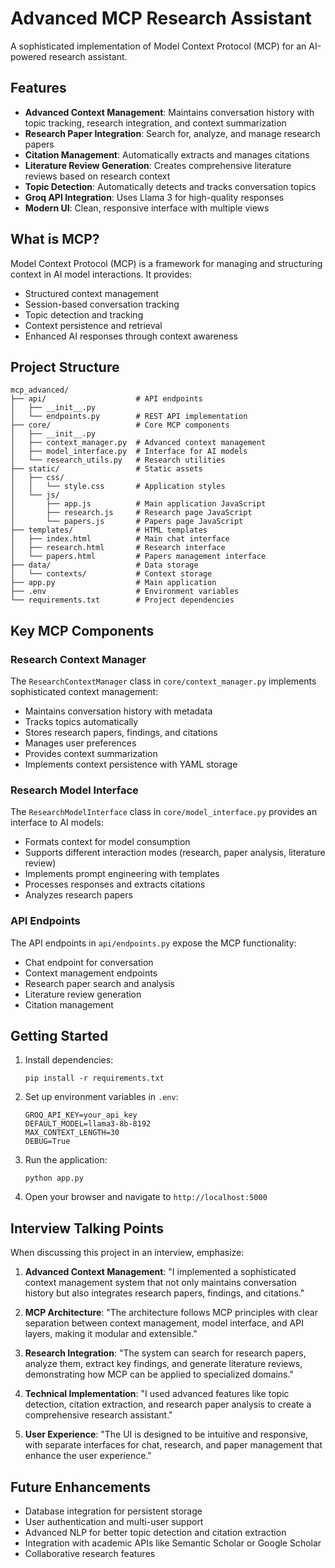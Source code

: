 # Advanced MCP Research Assistant

A sophisticated implementation of Model Context Protocol (MCP) for an AI-powered research assistant.

## Features

- **Advanced Context Management**: Maintains conversation history with topic tracking, research integration, and context summarization
- **Research Paper Integration**: Search for, analyze, and manage research papers
- **Citation Management**: Automatically extracts and manages citations
- **Literature Review Generation**: Creates comprehensive literature reviews based on research context
- **Topic Detection**: Automatically detects and tracks conversation topics
- **Groq API Integration**: Uses Llama 3 for high-quality responses
- **Modern UI**: Clean, responsive interface with multiple views

## What is MCP?

Model Context Protocol (MCP) is a framework for managing and structuring context in AI model interactions. It provides:

- Structured context management
- Session-based conversation tracking
- Topic detection and tracking
- Context persistence and retrieval
- Enhanced AI responses through context awareness

## Project Structure

```
mcp_advanced/
├── api/                    # API endpoints
│   ├── __init__.py
│   └── endpoints.py        # REST API implementation
├── core/                   # Core MCP components
│   ├── __init__.py
│   ├── context_manager.py  # Advanced context management
│   ├── model_interface.py  # Interface for AI models
│   └── research_utils.py   # Research utilities
├── static/                 # Static assets
│   ├── css/
│   │   └── style.css       # Application styles
│   └── js/
│       ├── app.js          # Main application JavaScript
│       ├── research.js     # Research page JavaScript
│       └── papers.js       # Papers page JavaScript
├── templates/              # HTML templates
│   ├── index.html          # Main chat interface
│   ├── research.html       # Research interface
│   └── papers.html         # Papers management interface
├── data/                   # Data storage
│   └── contexts/           # Context storage
├── app.py                  # Main application
├── .env                    # Environment variables
└── requirements.txt        # Project dependencies
```

## Key MCP Components

### Research Context Manager

The `ResearchContextManager` class in `core/context_manager.py` implements sophisticated context management:

- Maintains conversation history with metadata
- Tracks topics automatically
- Stores research papers, findings, and citations
- Manages user preferences
- Provides context summarization
- Implements context persistence with YAML storage

### Research Model Interface

The `ResearchModelInterface` class in `core/model_interface.py` provides an interface to AI models:

- Formats context for model consumption
- Supports different interaction modes (research, paper analysis, literature review)
- Implements prompt engineering with templates
- Processes responses and extracts citations
- Analyzes research papers

### API Endpoints

The API endpoints in `api/endpoints.py` expose the MCP functionality:

- Chat endpoint for conversation
- Context management endpoints
- Research paper search and analysis
- Literature review generation
- Citation management

## Getting Started

1. Install dependencies:
   ```
   pip install -r requirements.txt
   ```

2. Set up environment variables in `.env`:
   ```
   GROQ_API_KEY=your_api_key
   DEFAULT_MODEL=llama3-8b-8192
   MAX_CONTEXT_LENGTH=30
   DEBUG=True
   ```

3. Run the application:
   ```
   python app.py
   ```

4. Open your browser and navigate to `http://localhost:5000`

## Interview Talking Points

When discussing this project in an interview, emphasize:

1. **Advanced Context Management**: "I implemented a sophisticated context management system that not only maintains conversation history but also integrates research papers, findings, and citations."

2. **MCP Architecture**: "The architecture follows MCP principles with clear separation between context management, model interface, and API layers, making it modular and extensible."

3. **Research Integration**: "The system can search for research papers, analyze them, extract key findings, and generate literature reviews, demonstrating how MCP can be applied to specialized domains."

4. **Technical Implementation**: "I used advanced features like topic detection, citation extraction, and research paper analysis to create a comprehensive research assistant."

5. **User Experience**: "The UI is designed to be intuitive and responsive, with separate interfaces for chat, research, and paper management that enhance the user experience."

## Future Enhancements

- Database integration for persistent storage
- User authentication and multi-user support
- Advanced NLP for better topic detection and citation extraction
- Integration with academic APIs like Semantic Scholar or Google Scholar
- Collaborative research features
